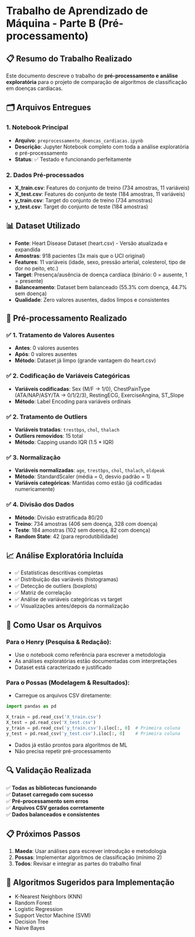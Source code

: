 # Trabalho de Aprendizado de Máquina - Parte B (Pré-processamento)

## 📋 Resumo do Trabalho Realizado

Este documento descreve o trabalho de **pré-processamento e análise exploratória** para o projeto de comparação de algoritmos de classificação em doenças cardíacas.

## 🗂️ Arquivos Entregues

### 1. **Notebook Principal**
- **Arquivo**: `preprocessamento_doencas_cardiacas.ipynb`
- **Descrição**: Jupyter Notebook completo com toda a análise exploratória e pré-processamento
- **Status**: ✅ Testado e funcionando perfeitamente

### 2. **Dados Pré-processados**
- **X_train.csv**: Features do conjunto de treino (734 amostras, 11 variáveis)
- **X_test.csv**: Features do conjunto de teste (184 amostras, 11 variáveis)
- **y_train.csv**: Target do conjunto de treino (734 amostras)
- **y_test.csv**: Target do conjunto de teste (184 amostras)

## 📊 Dataset Utilizado

- **Fonte**: Heart Disease Dataset (heart.csv) - Versão atualizada e expandida
- **Amostras**: 918 pacientes (3x mais que o UCI original)
- **Features**: 11 variáveis (idade, sexo, pressão arterial, colesterol, tipo de dor no peito, etc.)
- **Target**: Presença/ausência de doença cardíaca (binário: 0 = ausente, 1 = presente)
- **Balanceamento**: Dataset bem balanceado (55.3% com doença, 44.7% sem doença)
- **Qualidade**: Zero valores ausentes, dados limpos e consistentes

## 🔧 Pré-processamento Realizado

### ✅ **1. Tratamento de Valores Ausentes**
- **Antes**: 0 valores ausentes
- **Após**: 0 valores ausentes
- **Método**: Dataset já limpo (grande vantagem do heart.csv)

### ✅ **2. Codificação de Variáveis Categóricas**
- **Variáveis codificadas**: Sex (M/F → 1/0), ChestPainType (ATA/NAP/ASY/TA → 0/1/2/3), RestingECG, ExerciseAngina, ST_Slope
- **Método**: Label Encoding para variáveis ordinais

### ✅ **2. Tratamento de Outliers**
- **Variáveis tratadas**: `trestbps`, `chol`, `thalach`
- **Outliers removidos**: 15 total
- **Método**: Capping usando IQR (1.5 * IQR)

### ✅ **3. Normalização**
- **Variáveis normalizadas**: `age`, `trestbps`, `chol`, `thalach`, `oldpeak`
- **Método**: StandardScaler (média = 0, desvio padrão = 1)
- **Variáveis categóricas**: Mantidas como estão (já codificadas numericamente)

### ✅ **4. Divisão dos Dados**
- **Método**: Divisão estratificada 80/20
- **Treino**: 734 amostras (406 sem doença, 328 com doença)
- **Teste**: 184 amostras (102 sem doença, 82 com doença)
- **Random State**: 42 (para reprodutibilidade)

## 📈 Análise Exploratória Incluída

- ✅ Estatísticas descritivas completas
- ✅ Distribuição das variáveis (histogramas)
- ✅ Detecção de outliers (boxplots)
- ✅ Matriz de correlação
- ✅ Análise de variáveis categóricas vs target
- ✅ Visualizações antes/depois da normalização

## 🚀 Como Usar os Arquivos

### **Para o Henry (Pesquisa & Redação)**:
- Use o notebook como referência para escrever a metodologia
- As análises exploratórias estão documentadas com interpretações
- Dataset está caracterizado e justificado

### **Para o Possas (Modelagem & Resultados)**:
- Carregue os arquivos CSV diretamente:
```python
import pandas as pd

X_train = pd.read_csv('X_train.csv')
X_test = pd.read_csv('X_test.csv')
y_train = pd.read_csv('y_train.csv').iloc[:, 0]  # Primeira coluna
y_test = pd.read_csv('y_test.csv').iloc[:, 0]    # Primeira coluna
```
- Dados já estão prontos para algoritmos de ML
- Não precisa repetir pré-processamento

## 🔍 Validação Realizada

✅ **Todas as bibliotecas funcionando**  
✅ **Dataset carregado com sucesso**  
✅ **Pré-processamento sem erros**  
✅ **Arquivos CSV gerados corretamente**  
✅ **Dados balanceados e consistentes**  

## 📋 Próximos Passos

1. **Maeda**: Usar análises para escrever introdução e metodologia
2. **Possas**: Implementar algoritmos de classificação (mínimo 2)
3. **Todos**: Revisar e integrar as partes do trabalho final

## 🎯 Algoritmos Sugeridos para Implementação

- K-Nearest Neighbors (KNN)
- Random Forest
- Logistic Regression
- Support Vector Machine (SVM)
- Decision Tree
- Naive Bayes
